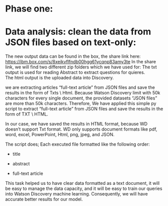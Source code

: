 
# Phase one: 

# Data analysis: clean the data from JSON files based on text-only:

The new output data can be found in the box, the share link here: https://ibm.box.com/s/8xeikvflfndb00hgg61ycqnp83amy3te
In the share link, we will find two different zip folders which we have used for:
The txt output is used for reading Abstract to extract questions for quieres.  
The html output is the uploaded data into Discovery. 

we are extracting articles “full-text article” from JSON files and save the results in the form of Txts \ Html.
Because Watson Discovery limit with 50k characters for every single document, the provided datasets “JSON files” are more than 50k characters. Therefore, We have applied this simple py script to extract “full-text article” from JSON files and save the results in the form of TXT \ HTML.

In our case, we have saved the results in HTML format, because WD doesn’t support Txt format. WD only supports document formats like pdf, word, excel, PowerPoint, Html, png, jpeg, and JSON.

The script does; Each executed file formatted like the following order:

- title

- abstract

- full-text article

This task helped us to have clear data formatted as a text document, it will be easy to manage the data capacity, and it will be easy to train our queries into Watson Discovery machine learning. Consequently, we will have accurate better results for our model.


